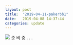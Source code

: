 ```yaml
---
layout: post
title:  "2019-04-11-pakerbb1"
date:   2019-04-08 14:37:44
categories: update
---
```

<img src="{{ site.baseurl }}/images/pic02.jpg">
준 비 중 . . .